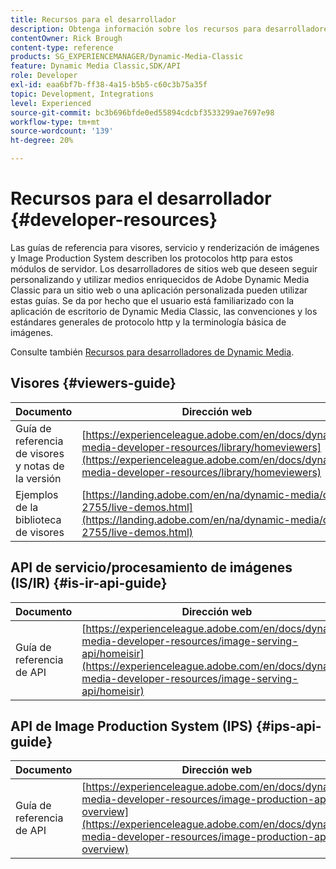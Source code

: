 ```yaml
---
title: Recursos para el desarrollador
description: Obtenga información sobre los recursos para desarrolladores disponibles para Dynamic Media.
contentOwner: Rick Brough
content-type: reference
products: SG_EXPERIENCEMANAGER/Dynamic-Media-Classic
feature: Dynamic Media Classic,SDK/API
role: Developer
exl-id: eaa6bf7b-ff38-4a15-b5b5-c60c3b75a35f
topic: Development, Integrations
level: Experienced
source-git-commit: bc3b696bfde0ed55894cdcbf3533299ae7697e98
workflow-type: tm+mt
source-wordcount: '139'
ht-degree: 20%

---
```


# Recursos para el desarrollador {#developer-resources}

Las guías de referencia para visores, servicio y renderización de imágenes y Image Production System describen los protocolos http para estos módulos de servidor. Los desarrolladores de sitios web que deseen seguir personalizando y utilizar medios enriquecidos de Adobe Dynamic Media Classic para un sitio web o una aplicación personalizada pueden utilizar estas guías. Se da por hecho que el usuario está familiarizado con la aplicación de escritorio de Dynamic Media Classic, las convenciones y los estándares generales de protocolo http y la terminología básica de imágenes.

Consulte también [Recursos para desarrolladores de Dynamic Media](https://experienceleague.adobe.com/en/docs/dynamic-media-developer-resources).

## Visores {#viewers-guide}

| Documento | Dirección web |
| --- | --- |
| Guía de referencia de visores y notas de la versión | [https://experienceleague.adobe.com/en/docs/dynamic-media-developer-resources/library/homeviewers](https://experienceleague.adobe.com/en/docs/dynamic-media-developer-resources/library/homeviewers) |
| Ejemplos de la biblioteca de visores | [https://landing.adobe.com/en/na/dynamic-media/ctir-2755/live-demos.html](https://landing.adobe.com/en/na/dynamic-media/ctir-2755/live-demos.html) |

## API de servicio/procesamiento de imágenes (IS/IR) {#is-ir-api-guide}

| Documento | Dirección web |
| --- | --- |
| Guía de referencia de API | [https://experienceleague.adobe.com/en/docs/dynamic-media-developer-resources/image-serving-api/homeisir](https://experienceleague.adobe.com/en/docs/dynamic-media-developer-resources/image-serving-api/homeisir) |

## API de Image Production System (IPS) {#ips-api-guide}

| Documento | Dirección web |
| --- | --- |
| Guía de referencia de API | [https://experienceleague.adobe.com/en/docs/dynamic-media-developer-resources/image-production-api/c-overview](https://experienceleague.adobe.com/en/docs/dynamic-media-developer-resources/image-production-api/c-overview) |

<!-- ## Image Authoring {#ia}

| Document| Web address |
| --- | --- |
| User Guide | Contact Adobe Dynamic Media Classic technical support for this documentation. |
| Release Notes | Contact Adobe Dynamic Media Classic technical support for this documentation. |

## Dynamic Media Classic API {#dmc-api}

| Document | Web address |
| --- | --- |
| API Reference Guide | Contact Adobe Dynamic Media Classic technical support for documentation. |
 -->










<!-- 

**Web-to-Print**

|Document|Web address|
|--- |--- |
|Reference Guide|[https://www.adobe.com/go/learn_s7_webtoprint_en](https://www.adobe.com/go/learn_s7_webtoprint_en)| 

-->
